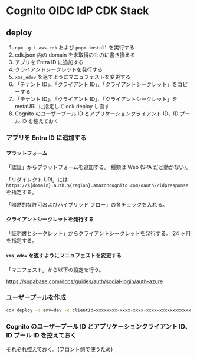 # Cognito OIDC IdP CDK Stack

## deploy

1. `npm -g i aws-cdk` および `pnpm install` を実行する
2. cdk.json 内の domain を未取得のものに書き換える
3. アプリを Entra ID に追加する
4. クライアントシークレットを発行する
5. `xms_edov` を返すようにマニュフェストを変更する
6. 「テナント ID」、「クライアント ID」、「クライアントシークレット」をコピーする
7. 「テナント ID」、「クライアント ID」、「クライアントシークレット」を metaURL に指定して cdk deploy し直す
8. Cognito のユーザープール ID とアプリケーションクライアント ID、ID プール ID を控えておく

### アプリを Entra ID に追加する

#### プラットフォーム

「認証」からプラットフォームを追加する。
種類は Web (SPA だと動かない)。

「リダイレクト URI」には `https://${domain}.auth.${region}.amazoncognito.com/oauth2/idpresponse` を指定する。

「暗黙的な許可およびハイブリッド フロー」の各チェックを入れる。

#### クライアントシークレットを発行する

「証明書とシークレット」からクライアントシークレットを発行する。
24 ヶ月を指定する。

#### `xms_edov` を返すようにマニュフェストを変更する

「マニフェスト」から以下の設定を行う。

<https://supabase.com/docs/guides/auth/social-login/auth-azure>


### ユーザープールを作成

```sh
cdk deploy -c env=dev -c clientId=xxxxxxxx-xxxx-xxxx-xxxx-xxxxxxxxxxxx -c clientSecret=XXXXXXXXXXXXXXXXXXXXXXXX -c tenant=xxxxxxx-xxxx-xxxx-xxxx-xxxxxxxxxxxx
```

### Cognito のユーザープール ID とアプリケーションクライアント ID、ID プール ID を控えておく

それぞれ控えておく。(フロント側で使うため)
